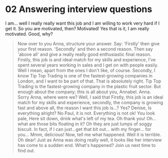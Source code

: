 # 02 Answering interview questions 

I am... well I really really want this job and I am willing to work very hard if I get it.
So you are motivated, then?
Motivated! Yes that is it, I am really motivated.
Good, why? 
> Now over to you Anna, structure your answer.
> Say: 'Firstly' then give your first reason. 'Secondly' and then a second reason. Then say 'above all' and give a really really good enthusiastic final reason.
Firstly, this job is and ideal match for my skills and experience, I've spent several years working in sales and I get on with people easily. Well I mean, apart from the ones I don't like, of course. Secondly, I know Tip Top Trading is one of the fastest-growing companies in London, and I want to be part of that.
That is absolutely right. Tip Top Trading is the fastest-growing company in  the plastic fruit sector. But enough about the company; this is all about you, Annabel.
Anna. Sorry Anna, where were we?
Well, I said that Firstly, this job is an ideal match for my skills and experience, secondly, the company is growing fast and above all, the reason I want this job is...?
Yes? Denise, Is everything alright?
No Paul, it is not. Everything is not ok!
You look pale, Here sit down, drink what's left of my tea.
Oh thank you! Oh... what are those bits floating in it?
Oh they are just lumps of soggy biscuit. In fact, if I can just...get that bit out... with my finger... for you... Mmm, delicious! Now, tell me what happened.
Well it is terrible.
Oh dear! Just as Anna was doing really well, it looks like her interview has come to a sudden end. What's happened? Join us next time to find out.